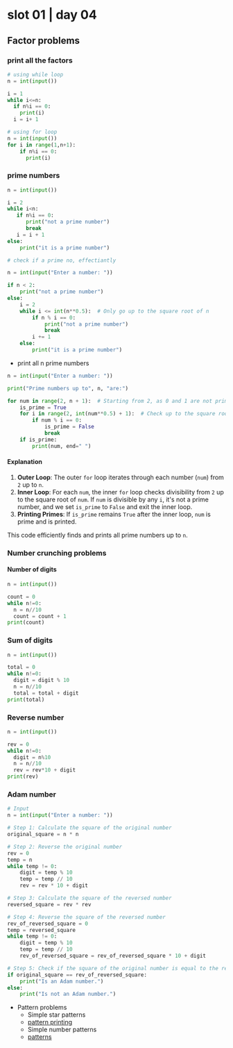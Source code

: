 # slot 01 | day 04

## Factor problems

### print all the factors

```python
# using while loop
n = int(input())

i = 1
while i<=n:
  if n%i == 0:
    print(i)
  i = i+ 1
```

```python
# using for loop
n = int(input())
for i in range(1,n+1):
    if n%i == 0:
      print(i)
```

### prime numbers

```python
n = int(input())

i = 2
while i<n:
   if n%i == 0:
      print("not a prime number")
      break
   i = i + 1
else:
    print("it is a prime number")
```

```python
# check if a prime no, effectiantly

n = int(input("Enter a number: "))

if n < 2:
    print("not a prime number")
else:
    i = 2
    while i <= int(n**0.5):  # Only go up to the square root of n
        if n % i == 0:
            print("not a prime number")
            break
        i += 1
    else:
        print("it is a prime number")
```

- print all n prime numbers

```python
n = int(input("Enter a number: "))

print("Prime numbers up to", n, "are:")

for num in range(2, n + 1):  # Starting from 2, as 0 and 1 are not prime
    is_prime = True
    for i in range(2, int(num**0.5) + 1):  # Check up to the square root of num
        if num % i == 0:
            is_prime = False
            break
    if is_prime:
        print(num, end=" ")

```

#### Explanation

1. **Outer Loop**: The outer `for` loop iterates through each number (`num`) from `2` up to `n`.
2. **Inner Loop**: For each `num`, the inner `for` loop checks divisibility from `2` up to the square root of `num`. If `num` is divisible by any `i`, it's not a prime number, and we set `is_prime` to `False` and exit the inner loop.
3. **Printing Primes**: If `is_prime` remains `True` after the inner loop, `num` is prime and is printed.

This code efficiently finds and prints all prime numbers up to `n`.

### Number crunching problems

#### Number of digits

```python
n = int(input())

count = 0
while n!=0:
  n = n//10
  count = count + 1
print(count)
```

### Sum of digits

```python
n = int(input())

total = 0
while n!=0:
  digit = digit % 10
  n = n//10
  total = total + digit
print(total)
```

### Reverse number

```python
n = int(input())

rev = 0
while n!=0:
  digit = n%10
  n = n//10
  rev = rev*10 + digit
print(rev)
```

### Adam number

```python
# Input
n = int(input("Enter a number: "))

# Step 1: Calculate the square of the original number
original_square = n * n

# Step 2: Reverse the original number
rev = 0
temp = n
while temp != 0:
    digit = temp % 10
    temp = temp // 10
    rev = rev * 10 + digit

# Step 3: Calculate the square of the reversed number
reversed_square = rev * rev

# Step 4: Reverse the square of the reversed number
rev_of_reversed_square = 0
temp = reversed_square
while temp != 0:
    digit = temp % 10
    temp = temp // 10
    rev_of_reversed_square = rev_of_reversed_square * 10 + digit

# Step 5: Check if the square of the original number is equal to the reversed square of the reversed number
if original_square == rev_of_reversed_square:
    print("Is an Adam number.")
else:
    print("Is not an Adam number.")

```

- Pattern problems
  - Simple star patterns
  - [pattern printing](https://github.com/avicreationstudio/python-problem-solving/blob/main/Python-coding-problems/pattern-printing/pattern-01.md)
  - Simple number patterns
  - [patterns](https://github.com/avicreationstudio/python-problem-solving/blob/main/Python-coding-problems/pattern-printing/pattern-02.md)
